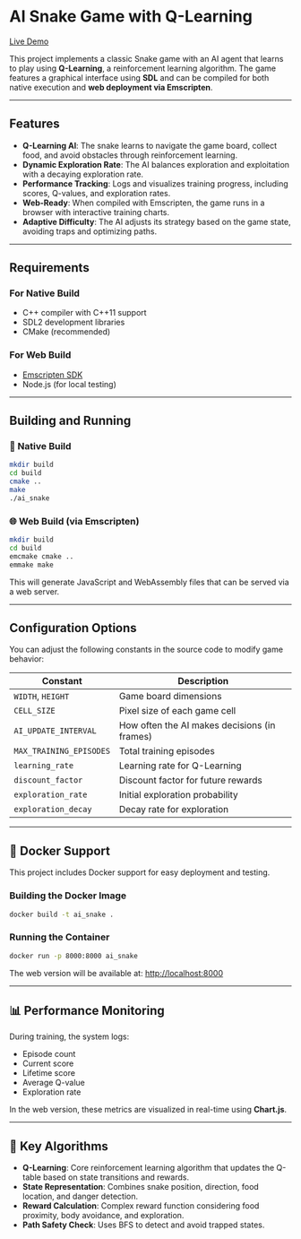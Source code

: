 
# AI Snake Game with Q-Learning

[Live Demo](https://ai-snake-kfwm.onrender.com)   

This project implements a classic Snake game with an AI agent that learns to play using **Q-Learning**, a reinforcement learning algorithm. The game features a graphical interface using **SDL** and can be compiled for both native execution and **web deployment via Emscripten**.

---

## Features

- **Q-Learning AI**: The snake learns to navigate the game board, collect food, and avoid obstacles through reinforcement learning.
- **Dynamic Exploration Rate**: The AI balances exploration and exploitation with a decaying exploration rate.
- **Performance Tracking**: Logs and visualizes training progress, including scores, Q-values, and exploration rates.
- **Web-Ready**: When compiled with Emscripten, the game runs in a browser with interactive training charts.
- **Adaptive Difficulty**: The AI adjusts its strategy based on the game state, avoiding traps and optimizing paths.

---

## Requirements

### For Native Build

- C++ compiler with C++11 support  
- SDL2 development libraries  
- CMake (recommended)

### For Web Build

- [Emscripten SDK](https://emscripten.org/docs/getting_started/downloads.html)  
- Node.js (for local testing)

---

## Building and Running

### 🔧 Native Build

```bash
mkdir build
cd build
cmake ..
make
./ai_snake
```

### 🌐 Web Build (via Emscripten)

```bash
mkdir build
cd build
emcmake cmake ..
emmake make
```

This will generate JavaScript and WebAssembly files that can be served via a web server.

---

## Configuration Options

You can adjust the following constants in the source code to modify game behavior:

| Constant                  | Description                                      |
|--------------------------|--------------------------------------------------|
| `WIDTH`, `HEIGHT`        | Game board dimensions                            |
| `CELL_SIZE`              | Pixel size of each game cell                     |
| `AI_UPDATE_INTERVAL`     | How often the AI makes decisions (in frames)     |
| `MAX_TRAINING_EPISODES`  | Total training episodes                          |
| `learning_rate`          | Learning rate for Q-Learning                     |
| `discount_factor`        | Discount factor for future rewards               |
| `exploration_rate`       | Initial exploration probability                  |
| `exploration_decay`      | Decay rate for exploration                       |

---

## 🐳 Docker Support

This project includes Docker support for easy deployment and testing.

### Building the Docker Image

```bash
docker build -t ai_snake .
```

### Running the Container

```bash
docker run -p 8000:8000 ai_snake
```

The web version will be available at: [http://localhost:8000](http://localhost:8000)

---

## 📊 Performance Monitoring

During training, the system logs:

- Episode count  
- Current score  
- Lifetime score  
- Average Q-value  
- Exploration rate

In the web version, these metrics are visualized in real-time using **Chart.js**.

---

## 🧠 Key Algorithms

- **Q-Learning**: Core reinforcement learning algorithm that updates the Q-table based on state transitions and rewards.
- **State Representation**: Combines snake position, direction, food location, and danger detection.
- **Reward Calculation**: Complex reward function considering food proximity, body avoidance, and exploration.
- **Path Safety Check**: Uses BFS to detect and avoid trapped states.


